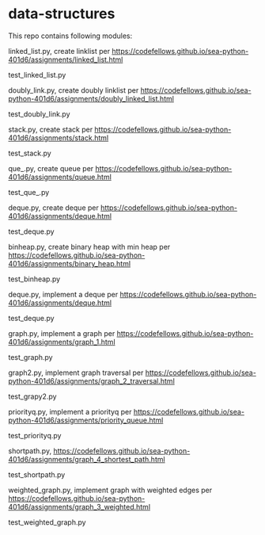 # data-structures

This repo contains following modules:

linked_list.py, create linklist per https://codefellows.github.io/sea-python-401d6/assignments/linked_list.html

test_linked_list.py

doubly_link.py, create doubly linklist per https://codefellows.github.io/sea-python-401d6/assignments/doubly_linked_list.html

test_doubly_link.py

stack.py, create stack per https://codefellows.github.io/sea-python-401d6/assignments/stack.html

test_stack.py

que_.py, create queue per https://codefellows.github.io/sea-python-401d6/assignments/queue.html

test_que_.py

deque.py, create deque per https://codefellows.github.io/sea-python-401d6/assignments/deque.html

test_deque.py

binheap.py, create binary heap with min heap per https://codefellows.github.io/sea-python-401d6/assignments/binary_heap.html

test_binheap.py

deque.py, implement a deque per https://codefellows.github.io/sea-python-401d6/assignments/deque.html

test_deque.py

graph.py, implement a graph per https://codefellows.github.io/sea-python-401d6/assignments/graph_1.html

test_graph.py

graph2.py, implement graph traversal per https://codefellows.github.io/sea-python-401d6/assignments/graph_2_traversal.html

test_grapy2.py

priorityq.py, implement a priorityq per https://codefellows.github.io/sea-python-401d6/assignments/priority_queue.html

test_priorityq.py

shortpath.py, https://codefellows.github.io/sea-python-401d6/assignments/graph_4_shortest_path.html

test_shortpath.py

weighted_graph.py, implement graph with weighted edges per https://codefellows.github.io/sea-python-401d6/assignments/graph_3_weighted.html

test_weighted_graph.py
